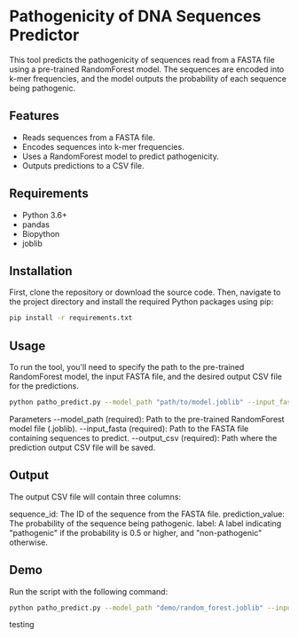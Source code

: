 # Pathogenicity of DNA Sequences Predictor

This tool predicts the pathogenicity of sequences read from a FASTA file using a pre-trained RandomForest model. The sequences are encoded into k-mer frequencies, and the model outputs the probability of each sequence being pathogenic.

## Features

- Reads sequences from a FASTA file.
- Encodes sequences into k-mer frequencies.
- Uses a RandomForest model to predict pathogenicity.
- Outputs predictions to a CSV file.

## Requirements

- Python 3.6+
- pandas
- Biopython
- joblib

## Installation

First, clone the repository or download the source code. Then, navigate to the project directory and install the required Python packages using pip:

```bash
pip install -r requirements.txt
```

## Usage

To run the tool, you'll need to specify the path to the pre-trained RandomForest model, the input FASTA file, and the desired output CSV file for the predictions.

```bash
python patho_predict.py --model_path "path/to/model.joblib" --input_fasta "path/to/input.fasta" --output_csv "path/to/output.csv"
```

Parameters
--model_path (required): Path to the pre-trained RandomForest model file (.joblib).
--input_fasta (required): Path to the FASTA file containing sequences to predict.
--output_csv (required): Path where the prediction output CSV file will be saved.

## Output
The output CSV file will contain three columns:

sequence_id: The ID of the sequence from the FASTA file.
prediction_value: The probability of the sequence being pathogenic.
label: A label indicating "pathogenic" if the probability is 0.5 or higher, and "non-pathogenic" otherwise.

## Demo

Run the script with the following command:

```bash
python patho_predict.py --model_path "demo/random_forest.joblib" --input_fasta "demo/demo.fna" --output_csv "result_demo.csv"
```

testing
